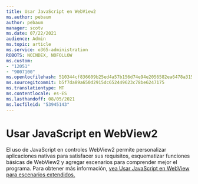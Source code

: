 ```yaml
---
title: Usar JavaScript en WebView2
ms.author: pebaum
author: pebaum
manager: scotv
ms.date: 07/22/2021
audience: Admin
ms.topic: article
ms.service: o365-administration
ROBOTS: NOINDEX, NOFOLLOW
ms.custom:
- "12051"
- "9007100"
ms.openlocfilehash: 510344cf836609b25ed4a57b156d74e94e2056582ea6478a315d34697ddf5048
ms.sourcegitcommit: b5f7da89a650d2915dc652449623c78be6247175
ms.translationtype: MT
ms.contentlocale: es-ES
ms.lasthandoff: 08/05/2021
ms.locfileid: "53945143"
---
```

# <a name="use-javascript-in-webview2"></a>Usar JavaScript en WebView2

El uso de JavaScript en controles WebView2 permite personalizar aplicaciones nativas para satisfacer sus requisitos, esquematizar funciones básicas de WebView2 y agregar escenarios para comprender mejor el programa. Para obtener más información, [vea Usar JavaScript en WebView para escenarios extendidos.](/microsoft-edge/webview2/how-to/javascript)
